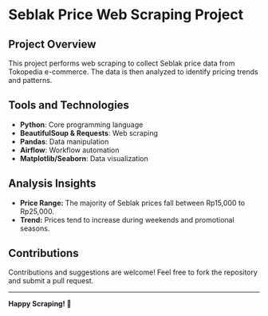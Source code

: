 # Seblak Price Web Scraping Project

## Project Overview
This project performs web scraping to collect Seblak price data from Tokopedia e-commerce. The data is then analyzed to identify pricing trends and patterns.

## Tools and Technologies
- **Python**: Core programming language
- **BeautifulSoup & Requests**: Web scraping
- **Pandas**: Data manipulation
- **Airflow**: Workflow automation
- **Matplotlib/Seaborn**: Data visualization

## Analysis Insights
- **Price Range:** The majority of Seblak prices fall between Rp15,000 to Rp25,000.
- **Trend:** Prices tend to increase during weekends and promotional seasons.

## Contributions
Contributions and suggestions are welcome! Feel free to fork the repository and submit a pull request.

---
**Happy Scraping! 🦾**
